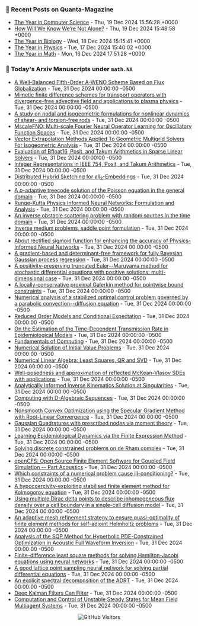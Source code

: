 ### 📝 Recent Posts on Quanta-Magazine
<!-- quanta starts -->
* <a href="https://www.quantamagazine.org/the-year-in-computer-science-20241219/">The Year in Computer Science</a> - Thu, 19 Dec 2024 15:56:28 +0000
* <a href="https://www.quantamagazine.org/how-will-we-know-were-not-alone-20241219/">How Will We Know We’re Not Alone?</a> - Thu, 19 Dec 2024 15:48:58 +0000
* <a href="https://www.quantamagazine.org/the-year-in-biology-20241218/">The Year in Biology</a> - Wed, 18 Dec 2024 15:15:41 +0000
* <a href="https://www.quantamagazine.org/the-year-in-physics-20241217/">The Year in Physics</a> - Tue, 17 Dec 2024 15:40:02 +0000
* <a href="https://www.quantamagazine.org/the-year-in-math-20241216/">The Year in Math</a> - Mon, 16 Dec 2024 17:51:28 +0000
<!-- quanta ends -->


### 📝 Today's Arxiv Manuscripts under ``math.NA``
<!-- arxiv-math-na starts -->
* <a href="https://arxiv.org/abs/2412.19901">A Well-Balanced Fifth-Order A-WENO Scheme Based on Flux Globalization</a> - Tue, 31 Dec 2024 00:00:00 -0500
* <a href="https://arxiv.org/abs/2412.20106">Mimetic finite difference schemes for transport operators with divergence-free advective field and applications to plasma physics</a> - Tue, 31 Dec 2024 00:00:00 -0500
* <a href="https://arxiv.org/abs/2412.20132">A study on nodal and isogeometric formulations for nonlinear dynamics of shear- and torsion-free rods</a> - Tue, 31 Dec 2024 00:00:00 -0500
* <a href="https://arxiv.org/abs/2412.20183">MscaleFNO: Multi-scale Fourier Neural Operator Learning for Oscillatory Function Spaces</a> - Tue, 31 Dec 2024 00:00:00 -0500
* <a href="https://arxiv.org/abs/2412.20205">Vector Extrapolation Methods Applied To Geometric Multigrid Solvers For Isogeometric Analysis</a> - Tue, 31 Dec 2024 00:00:00 -0500
* <a href="https://arxiv.org/abs/2412.20268">Evaluation of Bfloat16, Posit, and Takum Arithmetics in Sparse Linear Solvers</a> - Tue, 31 Dec 2024 00:00:00 -0500
* <a href="https://arxiv.org/abs/2412.20273">Integer Representations in IEEE 754, Posit, and Takum Arithmetics</a> - Tue, 31 Dec 2024 00:00:00 -0500
* <a href="https://arxiv.org/abs/2412.20301">Distributed Hybrid Sketching for $ell_2$-Embeddings</a> - Tue, 31 Dec 2024 00:00:00 -0500
* <a href="https://arxiv.org/abs/2412.20434">A $p$-adaptive treecode solution of the Poisson equation in the general domain</a> - Tue, 31 Dec 2024 00:00:00 -0500
* <a href="https://arxiv.org/abs/2412.20575">Runge-Kutta Physics Informed Neural Networks: Formulation and Analysis</a> - Tue, 31 Dec 2024 00:00:00 -0500
* <a href="https://arxiv.org/abs/2412.20697">An inverse obstacle scattering problem with random sources in the time domain</a> - Tue, 31 Dec 2024 00:00:00 -0500
* <a href="https://arxiv.org/abs/2412.20713">Inverse medium problems, saddle point formulation</a> - Tue, 31 Dec 2024 00:00:00 -0500
* <a href="https://arxiv.org/abs/2412.20851">About rectified sigmoid function for enhancing the accuracy of Physics-Informed Neural Networks</a> - Tue, 31 Dec 2024 00:00:00 -0500
* <a href="https://arxiv.org/abs/2412.20884">A gradient-based and determinant-free framework for fully Bayesian Gaussian process regression</a> - Tue, 31 Dec 2024 00:00:00 -0500
* <a href="https://arxiv.org/abs/2412.20988">A positivity-preserving truncated Euler--Maruyama method for stochastic differential equations with positive solutions: multi-dimensional case</a> - Tue, 31 Dec 2024 00:00:00 -0500
* <a href="https://arxiv.org/abs/2412.21039">A locally-conservative proximal Galerkin method for pointwise bound constraints</a> - Tue, 31 Dec 2024 00:00:00 -0500
* <a href="https://arxiv.org/abs/2412.21070">Numerical analysis of a stabilized optimal control problem governed by a parabolic convection--diffusion equation</a> - Tue, 31 Dec 2024 00:00:00 -0500
* <a href="https://arxiv.org/abs/2412.19836">Reduced Order Models and Conditional Expectation</a> - Tue, 31 Dec 2024 00:00:00 -0500
* <a href="https://arxiv.org/abs/2412.19930">On the Estimation of the Time-Dependent Transmission Rate in Epidemiological Models</a> - Tue, 31 Dec 2024 00:00:00 -0500
* <a href="https://arxiv.org/abs/2412.19958">Fundamentals of Computing</a> - Tue, 31 Dec 2024 00:00:00 -0500
* <a href="https://arxiv.org/abs/2412.19959">Numerical Solution of Initial Value Problems</a> - Tue, 31 Dec 2024 00:00:00 -0500
* <a href="https://arxiv.org/abs/2412.19960">Numerical Linear Algebra: Least Squares, QR and SVD</a> - Tue, 31 Dec 2024 00:00:00 -0500
* <a href="https://arxiv.org/abs/2412.20247">Well-posedness and approximation of reflected McKean-Vlasov SDEs with applications</a> - Tue, 31 Dec 2024 00:00:00 -0500
* <a href="https://arxiv.org/abs/2412.20409">Analytically Informed Inverse Kinematics Solution at Singularities</a> - Tue, 31 Dec 2024 00:00:00 -0500
* <a href="https://arxiv.org/abs/2412.20630">Computing with D-Algebraic Sequences</a> - Tue, 31 Dec 2024 00:00:00 -0500
* <a href="https://arxiv.org/abs/2412.20747">Nonsmooth Convex Optimization using the Specular Gradient Method with Root-Linear Convergence</a> - Tue, 31 Dec 2024 00:00:00 -0500
* <a href="https://arxiv.org/abs/2412.20849">Gaussian Quadratures with prescribed nodes via moment theory</a> - Tue, 31 Dec 2024 00:00:00 -0500
* <a href="https://arxiv.org/abs/2412.21049">Learning Epidemiological Dynamics via the Finite Expression Method</a> - Tue, 31 Dec 2024 00:00:00 -0500
* <a href="https://arxiv.org/abs/2107.06695">Solving discrete constrained problems on de Rham complex</a> - Tue, 31 Dec 2024 00:00:00 -0500
* <a href="https://arxiv.org/abs/2207.04443">openCFS: Open Source Finite Element Software for Coupled Field Simulation -- Part Acoustics</a> - Tue, 31 Dec 2024 00:00:00 -0500
* <a href="https://arxiv.org/abs/2305.11547">Which constraints of a numerical problem cause ill-conditioning?</a> - Tue, 31 Dec 2024 00:00:00 -0500
* <a href="https://arxiv.org/abs/2401.12921">A hypocoercivity-exploiting stabilised finite element method for Kolmogorov equation</a> - Tue, 31 Dec 2024 00:00:00 -0500
* <a href="https://arxiv.org/abs/2401.16261">Using multiple Dirac delta points to describe inhomogeneous flux density over a cell boundary in a single-cell diffusion model</a> - Tue, 31 Dec 2024 00:00:00 -0500
* <a href="https://arxiv.org/abs/2403.06266">An adaptive mesh refinement strategy to ensure quasi-optimality of finite element methods for self-adjoint Helmholtz problems</a> - Tue, 31 Dec 2024 00:00:00 -0500
* <a href="https://arxiv.org/abs/2405.05158">Analysis of the SQP Method for Hyperbolic PDE-Constrained Optimization in Acoustic Full Waveform Inversion</a> - Tue, 31 Dec 2024 00:00:00 -0500
* <a href="https://arxiv.org/abs/2406.10758">Finite-difference least square methods for solving Hamilton-Jacobi equations using neural networks</a> - Tue, 31 Dec 2024 00:00:00 -0500
* <a href="https://arxiv.org/abs/2411.17039">A good lattice point sampling neural network for solving partial differential equations</a> - Tue, 31 Dec 2024 00:00:00 -0500
* <a href="https://arxiv.org/abs/2412.11151">An explicit spectral decomposition of the ADRT</a> - Tue, 31 Dec 2024 00:00:00 -0500
* <a href="https://arxiv.org/abs/2310.19603">Deep Kalman Filters Can Filter</a> - Tue, 31 Dec 2024 00:00:00 -0500
* <a href="https://arxiv.org/abs/2406.11725">Computation and Control of Unstable Steady States for Mean Field Multiagent Systems</a> - Tue, 31 Dec 2024 00:00:00 -0500
<!-- arxiv-math-na ends -->

<div align="center">
  
![GitHub Visitors](https://api.visitorbadge.io/api/visitors?path=https%3A%2F%2Fgithub.com%2Flowrank&label=profile%20views&labelColor=%231e1e2e&countColor=%23cba6f7)



</div>
